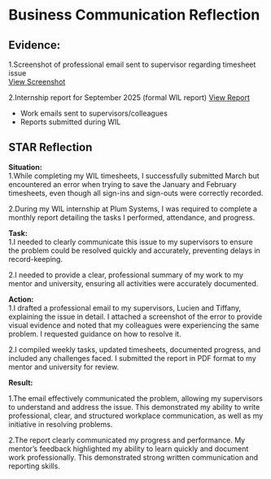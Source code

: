 # Business Communication Reflection

## Evidence:
1.Screenshot of professional email sent to supervisor regarding timesheet issue  
[View Screenshot](../evidence/business_communication/email_timesheet_issue.png)

2.Internship report for September 2025 (formal WIL report)
[View Report](../evidence/business_communication/WIL_September_Report.pdf)
- Work emails sent to supervisors/colleagues
- Reports submitted during WIL

## STAR Reflection

**Situation:**  
1.While completing my WIL timesheets, I successfully submitted March but encountered an error when trying to save the January and February timesheets, even though all sign-ins and sign-outs were correctly recorded.

2.During my WIL internship at Plum Systems, I was required to complete a monthly report detailing the tasks I performed, attendance, and progress.


**Task:**  
1.I needed to clearly communicate this issue to my supervisors to ensure the problem could be resolved quickly and accurately, preventing delays in record-keeping.

2.I needed to provide a clear, professional summary of my work to my mentor and university, ensuring all activities were accurately documented.


**Action:**  
1.I drafted a professional email to my supervisors, Lucien and Tiffany, explaining the issue in detail. I attached a screenshot of the error to provide visual evidence and noted that my colleagues were experiencing the same problem. I requested guidance on how to resolve it.

2.I compiled weekly tasks, updated timesheets, documented progress, and included any challenges faced. I submitted the report in PDF format to my mentor and university for review.



**Result:**

1.The email effectively communicated the problem, allowing my supervisors to understand and address the issue. This demonstrated my ability to write professional, clear, and structured workplace communication, as well as my initiative in resolving problems.

2.The report clearly communicated my progress and performance. My mentor’s feedback highlighted my ability to learn quickly and document work professionally. This demonstrated strong written communication and reporting skills.

